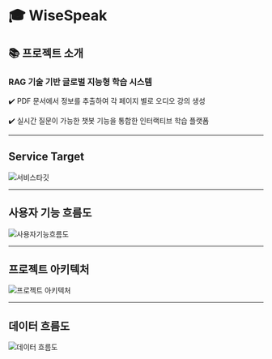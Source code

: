 # 🎓 WiseSpeak
## 📚 프로젝트 소개
### RAG 기술 기반 글로벌 지능형 학습 시스템

✔️ PDF 문서에서 정보를 추출하여 각 페이지 별로 오디오 강의 생성

✔️ 실시간 질문이 가능한 챗봇 기능을 통합한 인터랙티브 학습 플랫폼

---

## Service Target
![서비스타깃](https://github.com/user-attachments/assets/9d49d004-4f41-4697-8e29-ca753e84e9bd)

---

## 사용자 기능 흐름도
![사용자기능흐름도](https://github.com/user-attachments/assets/f0ac5d46-469a-420c-800d-2c424a32e403)

---

## 프로젝트 아키텍처
![프로젝트 아키텍처](https://github.com/user-attachments/assets/7420eead-e4d5-4d32-9f22-3442ad95ead2)

---

## 데이터 흐름도
![데이터 흐름도](https://github.com/user-attachments/assets/1e9e422c-4211-4bb4-9a6f-767723589892)
